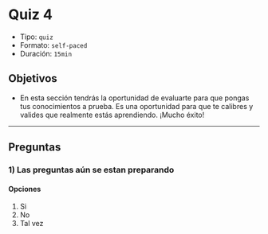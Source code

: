 # Quiz 4

- Tipo: `quiz`
- Formato: `self-paced`
- Duración: `15min`

## Objetivos

- En esta sección tendrás la oportunidad de evaluarte para que pongas tus
  conocimientos a prueba. Es una oportunidad para que te calibres y valides que
  realmente estás aprendiendo. ¡Mucho éxito!

***

## Preguntas

### 1) Las preguntas aún se estan preparando

#### Opciones

1. Si
2. No
3. Tal vez

<solution style="display:none;">2</solution>
